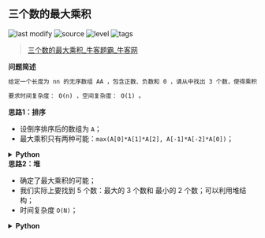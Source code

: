 ## 三个数的最大乘积
<!--START_SECTION:badge-->

![last modify](https://img.shields.io/static/v1?label=last%20modify&message=2022-10-13%2019%3A16%3A07&color=yellowgreen&style=flat-square)
![source](https://img.shields.io/static/v1?label=source&message=%E7%89%9B%E5%AE%A2&color=green&style=flat-square)
![level](https://img.shields.io/static/v1?label=level&message=%E7%AE%80%E5%8D%95&color=yellow&style=flat-square)
![tags](https://img.shields.io/static/v1?label=tags&message=%E6%95%B0%E5%AD%A6%2C%20%E6%8E%92%E5%BA%8F%2C%20%E5%A0%86&color=orange&style=flat-square)

<!--END_SECTION:badge-->
<!--info
tags: [数学, 排序, 堆]
source: 牛客
level: 简单
number: '0106'
name: 三个数的最大乘积
companies: []
-->

> [三个数的最大乘积_牛客题霸_牛客网](https://www.nowcoder.com/practice/8ae05c2913fe438b8b14f3968f64fc0b)

<summary><b>问题简述</b></summary>

```txt
给定一个长度为 nn 的无序数组 AA ，包含正数、负数和 0 ，请从中找出 3 个数，使得乘积最大，返回这个乘积。

要求时间复杂度： O(n) ，空间复杂度： O(1) 。
```

<!-- 
<details><summary><b>详细描述</b></summary>

```txt
```

</details>
-->

<!-- <div align="center"><img src="../../../_assets/xxx.png" height="300" /></div> -->

<summary><b>思路1：排序</b></summary>

- 设倒序排序后的数组为 `A`；
- 最大乘积只有两种可能：`max(A[0]*A[1]*A[2], A[-1]*A[-2]*A[0])`；

<details><summary><b>Python</b></summary>

```python
class Solution:
    def solve(self , A: List[int]) -> int:
        A.sort(reverse=True)
        r1 = A[0] * A[1] * A[2]
        r2 = A[-1] * A[-2] * A[0]
        return max(r1, r2)
```

</details>


<summary><b>思路2：堆</b></summary>

- 确定了最大乘积的可能；
- 我们实际上要找到 5 个数：最大的 3 个数和 最小的 2 个数；可以利用堆结构；
- 时间复杂度 `O(N)`；

<details><summary><b>Python</b></summary>

```python
class Solution:
    def solve(self , A: List[int]) -> int:
        
        import heapq
        
        mx = []  # 小顶堆，保存最大的 3 个数
        for i in range(len(A)):
            if i >= 3:
                heapq.heappushpop(mx, A[i])  # pushpop 操作不会改变堆中元素的数量
            else:
                heapq.heappush(mx, A[i])

        mi = []  # 大顶堆，保存最小的 2 个数
        for i in range(len(A)):
            if i >= 2:
                heapq.heappushpop(mi, -A[i])
            else:
                heapq.heappush(mi, -A[i])
        
        r1 = mx[0] * mx[1] * mx[2]
        r2 = mi[0] * mi[1] * max(mx)  # 因为堆不保证整体有序，所以不确定最大的数在 mx 中哪个位置
        return max(r1, r2)
```

</details>